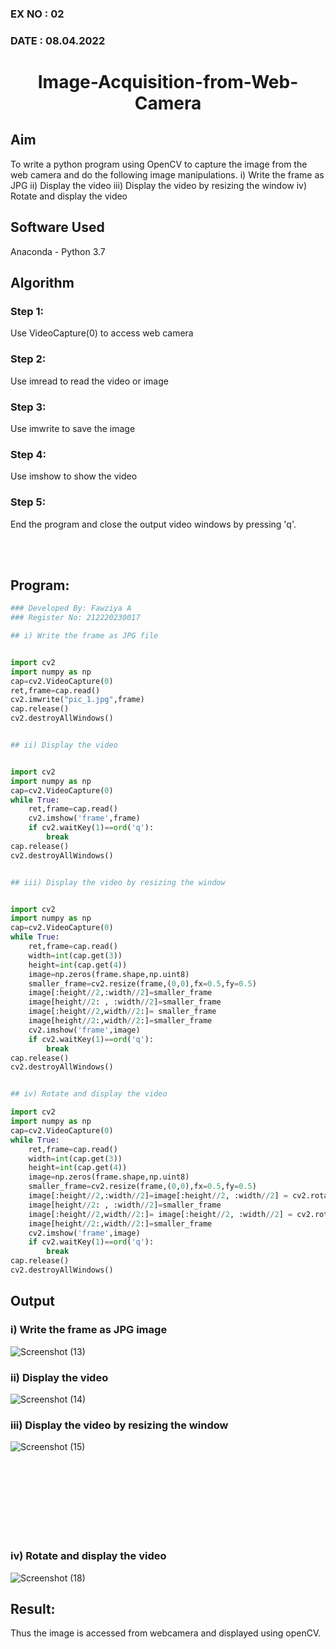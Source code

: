 ### EX NO : 02
### DATE  : 08.04.2022
# <p align="center">Image-Acquisition-from-Web-Camera</p>
## Aim
 
To write a python program using OpenCV to capture the image from the web camera and do the following image manipulations.
i) Write the frame as JPG 
ii) Display the video 
iii) Display the video by resizing the window
iv) Rotate and display the video

## Software Used
Anaconda - Python 3.7
## Algorithm
### Step 1:
Use VideoCapture(0) to access web camera

### Step 2:
Use imread to read the video or image

### Step 3:
Use imwrite to save the image

### Step 4:
Use imshow to show the video

### Step 5:
End the program and close the output video windows by pressing 'q'.

<br/>
<br/>

## Program:
``` Python
### Developed By: Fawziya A
### Register No: 212220230017

## i) Write the frame as JPG file


import cv2
import numpy as np
cap=cv2.VideoCapture(0)
ret,frame=cap.read()
cv2.imwrite("pic_1.jpg",frame)
cap.release()
cv2.destroyAllWindows()


## ii) Display the video


import cv2
import numpy as np
cap=cv2.VideoCapture(0)
while True:
    ret,frame=cap.read()
    cv2.imshow('frame',frame)
    if cv2.waitKey(1)==ord('q'):
        break
cap.release()
cv2.destroyAllWindows()


## iii) Display the video by resizing the window


import cv2
import numpy as np
cap=cv2.VideoCapture(0)
while True:
    ret,frame=cap.read()
    width=int(cap.get(3))
    height=int(cap.get(4))
    image=np.zeros(frame.shape,np.uint8)
    smaller_frame=cv2.resize(frame,(0,0),fx=0.5,fy=0.5)
    image[:height//2,:width//2]=smaller_frame
    image[height//2: , :width//2]=smaller_frame
    image[:height//2,width//2:]= smaller_frame
    image[height//2:,width//2:]=smaller_frame
    cv2.imshow('frame',image)
    if cv2.waitKey(1)==ord('q'):
        break
cap.release()
cv2.destroyAllWindows()


## iv) Rotate and display the video

import cv2
import numpy as np
cap=cv2.VideoCapture(0)
while True:
    ret,frame=cap.read()
    width=int(cap.get(3))
    height=int(cap.get(4))
    image=np.zeros(frame.shape,np.uint8)
    smaller_frame=cv2.resize(frame,(0,0),fx=0.5,fy=0.5)
    image[:height//2,:width//2]=image[:height//2, :width//2] = cv2.rotate(smaller_frame,cv2.cv2.ROTATE_180)
    image[height//2: , :width//2]=smaller_frame
    image[:height//2,width//2:]= image[:height//2, :width//2] = cv2.rotate(smaller_frame,cv2.cv2.ROTATE_180)
    image[height//2:,width//2:]=smaller_frame
    cv2.imshow('frame',image)
    if cv2.waitKey(1)==ord('q'):
        break
cap.release()
cv2.destroyAllWindows()

```
## Output

### i) Write the frame as JPG image

![Screenshot (13)](https://user-images.githubusercontent.com/75235488/161477012-5b919f6e-36da-4927-bbc0-644dc6000388.png)

### ii) Display the video

![Screenshot (14)](https://user-images.githubusercontent.com/75235488/161477037-4d807f9d-c1b0-41f9-bca1-2b38264e4586.png)

### iii) Display the video by resizing the window

![Screenshot (15)](https://user-images.githubusercontent.com/75235488/161477060-b9312bb4-3ce7-4f12-8b4d-fadb1516a2cc.png)

<br/>
<br/>
<br/>
<br/>
<br/>
<br/>
<br/>

### iv) Rotate and display the video

![Screenshot (18)](https://user-images.githubusercontent.com/75235488/161477085-d0c6aca2-becf-467b-a367-65e0dfac7a75.png)

## Result:
Thus the image is accessed from webcamera and displayed using openCV.
